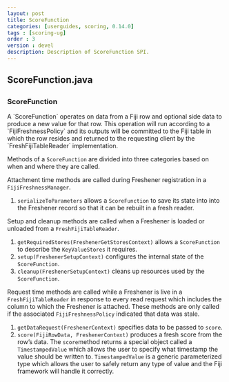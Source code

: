 ```yaml
---
layout: post
title: ScoreFunction
categories: [userguides, scoring, 0.14.0]
tags : [scoring-ug]
order : 3
version : devel
description: Description of ScoreFunction SPI.
---
```


<div id="accordion-container">
  <h2 class="accordion-header"> ScoreFunction.java </h2>
    <div class="accordion-content">
    <script src="http://gist-it.appspot.com/github/fijiproject/fiji-scoring/raw/fiji-scoring-root-0.14.0/src/main/java/org/fiji/scoring/ScoreFunction.java"> </script>
  </div>
</div>

<h3 style="margin-top:0px;padding-top:10px;"> ScoreFunction </h3>
A `ScoreFunction` operates on data from a Fiji row and optional side data to produce a new value for that row. This operation will run according to a `FijiFreshnessPolicy` and its outputs will be committed to the Fiji table in which the row resides and returned to the requesting client by the `FreshFijiTableReader` implementation.

Methods of a `ScoreFunction` are divided into three categories based on when and where they are called.

Attachment time methods are called during Freshener registration in a `FijiFreshnessManager`.

1. `serializeToParameters` allows a `ScoreFunction` to save its state into into the Freshener record so that it can be rebuilt in a fresh reader.

Setup and cleanup methods are called when a Freshener is loaded or unloaded from a `FreshFijiTableReader`.

1. `getRequiredStores(FreshenerGetStoresContext)` allows a `ScoreFunction` to describe the `KeyValueStores` it requires.
2. `setup(FreshenerSetupContext)` configures the internal state of the `ScoreFunction`.
3. `cleanup(FreshenerSetupContext)` cleans up resources used by the `ScoreFunction`.

Request time methods are called while a Freshener is live in a `FreshFijiTableReader` in response to every read request which includes the column to which the Freshener is attached. These methods are only called if the associated `FijiFreshnessPolicy` indicated that data was stale.

1. `getDataRequest(FreshenerContext)` specifies data to be passed to `score`.
2. `score(FijiRowData, FreshenerContext)` produces a fresh score from the row’s data. The `score`method returns a special object called a `TimestampedValue` which allows the user to specify what timestamp the value should be written to. `TimestampedValue` is a generic parameterized type which allows the user to safely return any type of value and the Fiji framework will handle it correctly.

